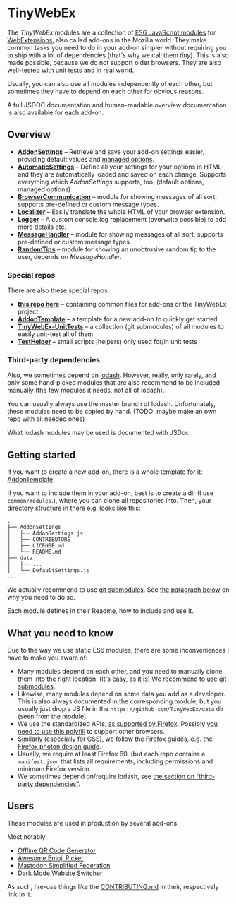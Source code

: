 # TinyWebEx

The _TinyWebEx_ modules are a collection of [ES6 JavaScript modules](https://hacks.mozilla.org/2015/08/es6-in-depth-modules/) for [WebExtensions](https://developer.mozilla.org/docs/Mozilla/Add-ons/WebExtensions), also called add-ons in the Mozilla world.
They make common tasks you need to do in your add-on simpler without requiring you to ship with a lot of dependencies (that's why we call them _tiny_). This is also made possible, because we do not support older browsers.
They are also well-tested with unit tests and [in real world](#users).

Usually, you can also use all modules independently of each other, but sometimes they have to depend on each other for obvious reasons.

A full JSDOC documentation and human-readable overview documentation is also available for each add-on.

## Overview

* **[AddonSettings](https://github.com/TinyWebEx/AddonSettings)** – Retrieve and save your add-on settings easier, providing default values and [managed options](https://developer.mozilla.org/docs/Mozilla/Add-ons/WebExtensions/API/storage/managed).
* **[AutomaticSettings](https://github.com/TinyWebEx/AutomaticSettings)** – Define all your settings for your options in HTML and they are automatically loaded and saved on each change. Supports everything which _AddonSettings_ supports, too. (default options, managed options)
* **[BrowserCommunication](https://github.com/TinyWebEx/BrowserCommunication)** – module for showing messages of all sort, supports pre-defined or custom message types.
* **[Localizer](https://github.com/TinyWebEx/Localizer)** – Easily translate the whole HTML of your browser extension.
* **[Logger](https://github.com/TinyWebEx/Logger)** – A custom console.log replacement (overwrite possible) to add more details etc.
* **[MessageHandler](https://github.com/TinyWebEx/MessageHandler)** – module for showing messages of all sort, supports pre-defined or custom message types.
* **[RandomTips](https://github.com/TinyWebEx/RandomTips)** – module for showing an unobtrusive random tip to the user, depends on _MessageHandler_.

### Special repos

There are also these special repos:
* **[this repo here](https://github.com/TinyWebEx/common)** – containing common files for add-ons or the TinyWebEx project.
* **[AddonTemplate](https://github.com/TinyWebEx/AddonTemplate)** – a template for a new add-on to quickly get started
* **[TinyWebEx-UnitTests](https://github.com/TinyWebEx/TinyWebEx-UnitTests)** – a collection (git submodules) of all modules to easily unit-test all of them
* **[TestHelper](https://github.com/TinyWebEx/TestHelper)** – small scripts (helpers) only used for/in unit tests

### Third-party dependencies

Also, we sometimes depend on [lodash](https://github.com/lodash/lodash). However, really, only rarely, and only some hand-picked modules that are also recommend to be included manually (the few modules it needs, not all of lodash).

You can usually always use the master branch of lodash.
Unfortunately, these modules need to be copied by hand.
(TODO: maybe make an own repo with all needed ones)

What lodash modules may be used is documented with JSDoc

## Getting started

If you want to create a new add-on, there is a whole template for it: [AddonTemplate](https://github.com/TinyWebEx/AddonTemplate)

If you want to include them in your add-on, best is to create a dir (I use `common/modules`.), where you can clone all repositories into.
Then, your directory structure in there e.g. looks like this:
```
.
├── AddonSettings
│   ├── AddonSettings.js
│   ├── CONTRIBUTORS
│   ├── LICENSE.md
│   └── README.md
├── data
│   ├── ...
│   └── DefaultSettings.js
...
```

We actually recommend to use [git submodules](https://github.blog/2016-02-01-working-with-submodules/).
See [the paragraph below](#what-you-need-to-know) on why you need to do so.

Each module defines in their Readme, how to include and use it.

## What you need to know

Due to the way we use static ES6 modules, there are some inconveniences I have to make you aware of:
* Many modules depend on each other, and you need to manually clone them into the right location. (It's easy, as it is) We recommend to use [git submodules](https://github.blog/2016-02-01-working-with-submodules/).
* Likewise, many modules depend on some data you add as a developer. This is also always documented in the corresponding module, but you usually just drop a JS file in the `https://github.com/TinyWebEx/data` dir (seen from the module).
* We use the standardized APIs, [as supported by Firefox](https://developer.mozilla.org/Add-ons/WebExtensions/Porting_a_Google_Chrome_extension). Possibly [you need to use this polyfill](https://github.com/mozilla/webextension-polyfill) to support other browsers.
* Similarly (especially for CSS), we follow the Firefox guides, e.g. the [Firefox photon design guide](https://design.firefox.com/photon/).
* Usually, we require at least Firefox 60. (but each repo contains a `manifest.json` that lists all requirements, including permissions and minimum Firefox version.
* We sometimes depend on/require lodash, see [the section on “third-party dependencies”](#third-party-dependencies).

## Users

These modules are used in production by several add-ons.

Most notably:
* [Offline QR Code Generator](https://github.com/rugk/offline-qr-code/)
* [Awesome Emoji Picker](https://github.com/rugk/how-did-i-get-here/)
* [Mastodon Simplified Federation](https://github.com/rugk/mastodon-simplified-federation/)
* [Dark Mode Website Switcher](https://github.com/rugk/website-dark-mode-switcher/)

As such, I re-use things like the [CONTRIBUTING.md](./CONTRIBUTING.md) in their, respectively link to it.
